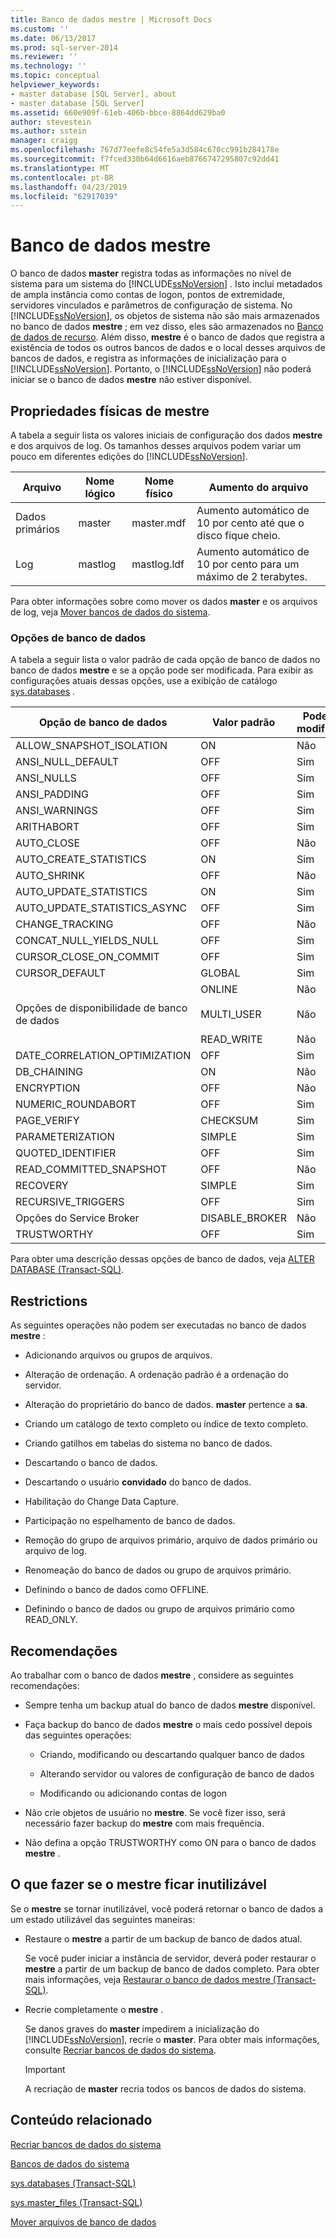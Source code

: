 ```yaml
---
title: Banco de dados mestre | Microsoft Docs
ms.custom: ''
ms.date: 06/13/2017
ms.prod: sql-server-2014
ms.reviewer: ''
ms.technology: ''
ms.topic: conceptual
helpviewer_keywords:
- master database [SQL Server], about
- master database [SQL Server]
ms.assetid: 660e909f-61eb-406b-bbce-8864dd629ba0
author: stevestein
ms.author: sstein
manager: craigg
ms.openlocfilehash: 767d77eefe8c54fe5a3d584c670cc991b284178e
ms.sourcegitcommit: f7fced330b64d6616aeb8766747295807c92dd41
ms.translationtype: MT
ms.contentlocale: pt-BR
ms.lasthandoff: 04/23/2019
ms.locfileid: "62917039"
---
```

# <a name="master-database"></a>Banco de dados mestre
  O banco de dados **master** registra todas as informações no nível de sistema para um sistema do [!INCLUDE[ssNoVersion](../../includes/ssnoversion-md.md)] . Isto inclui metadados de ampla instância como contas de logon, pontos de extremidade, servidores vinculados e parâmetros de configuração de sistema. No [!INCLUDE[ssNoVersion](../../includes/ssnoversion-md.md)], os objetos de sistema não são mais armazenados no banco de dados **mestre** ; em vez disso, eles são armazenados no [Banco de dados de recurso](resource-database.md). Além disso, **mestre** é o banco de dados que registra a existência de todos os outros bancos de dados e o local desses arquivos de bancos de dados, e registra as informações de inicialização para o [!INCLUDE[ssNoVersion](../../includes/ssnoversion-md.md)]. Portanto, o [!INCLUDE[ssNoVersion](../../includes/ssnoversion-md.md)] não poderá iniciar se o banco de dados **mestre** não estiver disponível.  
  
## <a name="physical-properties-of-master"></a>Propriedades físicas de mestre  
 A tabela a seguir lista os valores iniciais de configuração dos dados **mestre** e dos arquivos de log. Os tamanhos desses arquivos podem variar um pouco em diferentes edições do [!INCLUDE[ssNoVersion](../../includes/ssnoversion-md.md)].  
  
|Arquivo|Nome lógico|Nome físico|Aumento do arquivo|  
|----------|------------------|-------------------|-----------------|  
|Dados primários|master|master.mdf|Aumento automático de 10 por cento até que o disco fique cheio.|  
|Log|mastlog|mastlog.ldf|Aumento automático de 10 por cento para um máximo de 2 terabytes.|  
  
 Para obter informações sobre como mover os dados **master** e os arquivos de log, veja [Mover bancos de dados do sistema](system-databases.md).  
  
### <a name="database-options"></a>Opções de banco de dados  
 A tabela a seguir lista o valor padrão de cada opção de banco de dados no banco de dados **mestre** e se a opção pode ser modificada. Para exibir as configurações atuais dessas opções, use a exibição de catálogo [sys.databases](/sql/relational-databases/system-catalog-views/sys-databases-transact-sql) .  
  
|Opção de banco de dados|Valor padrão|Pode ser modificado|  
|---------------------|-------------------|---------------------|  
|ALLOW_SNAPSHOT_ISOLATION|ON|Não|  
|ANSI_NULL_DEFAULT|OFF|Sim|  
|ANSI_NULLS|OFF|Sim|  
|ANSI_PADDING|OFF|Sim|  
|ANSI_WARNINGS|OFF|Sim|  
|ARITHABORT|OFF|Sim|  
|AUTO_CLOSE|OFF|Não|  
|AUTO_CREATE_STATISTICS|ON|Sim|  
|AUTO_SHRINK|OFF|Não|  
|AUTO_UPDATE_STATISTICS|ON|Sim|  
|AUTO_UPDATE_STATISTICS_ASYNC|OFF|Sim|  
|CHANGE_TRACKING|OFF|Não|  
|CONCAT_NULL_YIELDS_NULL|OFF|Sim|  
|CURSOR_CLOSE_ON_COMMIT|OFF|Sim|  
|CURSOR_DEFAULT|GLOBAL|Sim|  
|Opções de disponibilidade de banco de dados|ONLINE<br /><br /> MULTI_USER<br /><br /> READ_WRITE|Não<br /><br /> Não<br /><br /> Não|  
|DATE_CORRELATION_OPTIMIZATION|OFF|Sim|  
|DB_CHAINING|ON|Não|  
|ENCRYPTION|OFF|Não|  
|NUMERIC_ROUNDABORT|OFF|Sim|  
|PAGE_VERIFY|CHECKSUM|Sim|  
|PARAMETERIZATION|SIMPLE|Sim|  
|QUOTED_IDENTIFIER|OFF|Sim|  
|READ_COMMITTED_SNAPSHOT|OFF|Não|  
|RECOVERY|SIMPLE|Sim|  
|RECURSIVE_TRIGGERS|OFF|Sim|  
|Opções do Service Broker|DISABLE_BROKER|Não|  
|TRUSTWORTHY|OFF|Sim|  
  
 Para obter uma descrição dessas opções de banco de dados, veja [ALTER DATABASE &#40;Transact-SQL&#41;](/sql/t-sql/statements/alter-database-transact-sql).  
  
## <a name="restrictions"></a>Restrictions  
 As seguintes operações não podem ser executadas no banco de dados **mestre** :  
  
-   Adicionando arquivos ou grupos de arquivos.  
  
-   Alteração de ordenação. A ordenação padrão é a ordenação do servidor.  
  
-   Alteração do proprietário do banco de dados. **master** pertence a **sa**.  
  
-   Criando um catálogo de texto completo ou índice de texto completo.  
  
-   Criando gatilhos em tabelas do sistema no banco de dados.  
  
-   Descartando o banco de dados.  
  
-   Descartando o usuário **convidado** do banco de dados.  
  
-   Habilitação do Change Data Capture.  
  
-   Participação no espelhamento de banco de dados.  
  
-   Remoção do grupo de arquivos primário, arquivo de dados primário ou arquivo de log.  
  
-   Renomeação do banco de dados ou grupo de arquivos primário.  
  
-   Definindo o banco de dados como OFFLINE.  
  
-   Definindo o banco de dados ou grupo de arquivos primário como READ_ONLY.  
  
## <a name="recommendations"></a>Recomendações  
 Ao trabalhar com o banco de dados **mestre** , considere as seguintes recomendações:  
  
-   Sempre tenha um backup atual do banco de dados **mestre** disponível.  
  
-   Faça backup do banco de dados **mestre** o mais cedo possível depois das seguintes operações:  
  
    -   Criando, modificando ou descartando qualquer banco de dados  
  
    -   Alterando servidor ou valores de configuração de banco de dados  
  
    -   Modificando ou adicionando contas de logon  
  
-   Não crie objetos de usuário no **mestre**. Se você fizer isso, será necessário fazer backup do **mestre** com mais frequência.  
  
-   Não defina a opção TRUSTWORTHY como ON para o banco de dados **mestre** .  
  
## <a name="what-to-do-if-master-becomes-unusable"></a>O que fazer se o mestre ficar inutilizável  
 Se o **mestre** se tornar inutilizável, você poderá retornar o banco de dados a um estado utilizável das seguintes maneiras:  
  
-   Restaure o **mestre** a partir de um backup de banco de dados atual.  
  
     Se você puder iniciar a instância de servidor, deverá poder restaurar o **mestre** a partir de um backup de banco de dados completo. Para obter mais informações, veja [Restaurar o banco de dados mestre &#40;Transact-SQL&#41;](../backup-restore/restore-the-master-database-transact-sql.md).  
  
-   Recrie completamente o **mestre** .  
  
     Se danos graves do **master** impedirem a inicialização do [!INCLUDE[ssNoVersion](../../includes/ssnoversion-md.md)], recrie o **master**. Para obter mais informações, consulte [Recriar bancos de dados do sistema](rebuild-system-databases.md).  
  
    > [!IMPORTANT]  
    >  A recriação de **master** recria todos os bancos de dados do sistema.  
  
## <a name="related-content"></a>Conteúdo relacionado  
 [Recriar bancos de dados do sistema](rebuild-system-databases.md)  
  
 [Bancos de dados do sistema](system-databases.md)  
  
 [sys.databases &#40;Transact-SQL&#41;](/sql/relational-databases/system-catalog-views/sys-databases-transact-sql)  
  
 [sys.master_files &#40;Transact-SQL&#41;](/sql/relational-databases/system-catalog-views/sys-master-files-transact-sql)  
  
 [Mover arquivos de banco de dados](move-database-files.md)  
  
  
